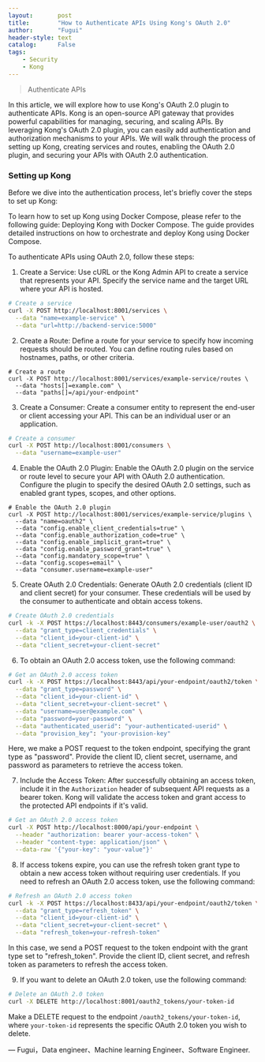 ```yaml
---
layout:       post
title:        "How to Authenticate APIs Using Kong's OAuth 2.0"
author:       "Fugui"
header-style: text
catalog:      False
tags:
    - Security
    - Kong
---
```


> Authenticate APIs

In this article, we will explore how to use Kong's OAuth 2.0 plugin to authenticate APIs. Kong is an open-source API gateway that provides powerful capabilities for managing, securing, and scaling APIs. By leveraging Kong's OAuth 2.0 plugin, you can easily add authentication and authorization mechanisms to your APIs. We will walk through the process of setting up Kong, creating services and routes, enabling the OAuth 2.0 plugin, and securing your APIs with OAuth 2.0 authentication.

### Setting up Kong

Before we dive into the authentication process, let's briefly cover the steps to set up Kong:

To learn how to set up Kong using Docker Compose, please refer to the following guide: Deploying Kong with Docker Compose. The guide provides detailed instructions on how to orchestrate and deploy Kong using Docker Compose.



To authenticate APIs using OAuth 2.0, follow these steps:

1. Create a Service: Use cURL or the Kong Admin API to create a service that represents your API. Specify the service name and the target URL where your API is hosted.
```bash
# Create a service
curl -X POST http://localhost:8001/services \
  --data "name=example-service" \
  --data "url=http://backend-service:5000"
```  
2. Create a Route: Define a route for your service to specify how incoming requests should be routed. You can define routing rules based on hostnames, paths, or other criteria.
```
# Create a route
curl -X POST http://localhost:8001/services/example-service/routes \
  --data "hosts[]=example.com" \
  --data "paths[]=/api/your-endpoint"
```
3. Create a Consumer: Create a consumer entity to represent the end-user or client accessing your API. This can be an individual user or an application.
```bash
# Create a consumer
curl -X POST http://localhost:8001/consumers \
  --data "username=example-user"
```  
4. Enable the OAuth 2.0 Plugin: Enable the OAuth 2.0 plugin on the service or route level to secure your API with OAuth 2.0 authentication. Configure the plugin to specify the desired OAuth 2.0 settings, such as enabled grant types, scopes, and other options.
```
# Enable the OAuth 2.0 plugin
curl -X POST http://localhost:8001/services/example-service/plugins \
  --data "name=oauth2" \
  --data "config.enable_client_credentials=true" \
  --data "config.enable_authorization_code=true" \
  --data "config.enable_implicit_grant=true" \
  --data "config.enable_password_grant=true" \
  --data "config.mandatory_scope=true" \
  --data "config.scopes=email" \
  --data "consumer.username=example-user"
```
5. Create OAuth 2.0 Credentials: Generate OAuth 2.0 credentials (client ID and client secret) for your consumer. These credentials will be used by the consumer to authenticate and obtain access tokens.
```bash
# Create OAuth 2.0 credentials
curl -k -X POST https://localhost:8443/consumers/example-user/oauth2 \
  --data "grant_type=client_credentials" \
  --data "client_id=your-client-id" \
  --data "client_secret=your-client-secret"
```
6. To obtain an OAuth 2.0 access token, use the following command:

```bash
# Get an OAuth 2.0 access token
curl -k -X POST https://localhost:8443/api/your-endpoint/oauth2/token \
  --data "grant_type=password" \
  --data "client_id=your-client-id" \
  --data "client_secret=your-client-secret" \
  --data "username=user@example.com" \
  --data "password=your-password" \
  --data "authenticated_userid": "your-authenticated-userid" \
  --data "provision_key": "your-provision-key"
```
Here, we make a POST request to the token endpoint, specifying the grant type as "password". Provide the client ID, client secret, username, and password as parameters to retrieve the access token.

7. Include the Access Token: After successfully obtaining an access token, include it in the `Authorization` header of subsequent API requests as a bearer token. Kong will validate the access token and grant access to the protected API endpoints if it's valid.

```bash
# Get an OAuth 2.0 access token
curl -X POST http://localhost:8000/api/your-endpoint \
  --header "authorization: bearer your-access-token" \
  --header "content-type: application/json" \
  --data-raw '{"your-key": "your-value"}'
```

8. If access tokens expire, you can use the refresh token grant type to obtain a new access token without requiring user credentials. If you need to refresh an OAuth 2.0 access token, use the following command:

```bash
# Refresh an OAuth 2.0 access token
curl -k -X POST https://localhost:8433/api/your-endpoint/oauth2/token \
  --data "grant_type=refresh_token" \
  --data "client_id=your-client-id" \
  --data "client_secret=your-client-secret" \
  --data "refresh_token=your-refresh-token"
```
In this case, we send a POST request to the token endpoint with the grant type set to "refresh_token". Provide the client ID, client secret, and refresh token as parameters to refresh the access token.

9. If you want to delete an OAuth 2.0 token, use the following command:

```bash
# Delete an OAuth 2.0 token
curl -X DELETE http://localhost:8001/oauth2_tokens/your-token-id
```

Make a DELETE request to the endpoint `/oauth2_tokens/your-token-id`, where `your-token-id` represents the specific OAuth 2.0 token you wish to delete.

— Fugui，Data engineer、Machine learning Engineer、Software Engineer.
